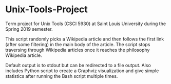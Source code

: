 # Unix-Tools-Project
Term project for Unix Tools (CSCI 5930) at Saint Louis University during the Spring 2019 semester.

This script randomly picks a Wikipedia article and then follows the first link (after some filtering) in the main body of the article. The script stops traversing through Wikipedia articles once it reaches the philosophy Wikipedia article.

Default output is to stdout but can be redirected to a file output. Also includes Python script to create a Graphviz visualization and give simple statistics after running the Bash script multiple times.
